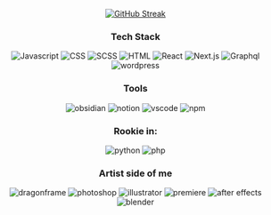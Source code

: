 <div align="center">
  
[![GitHub Streak](https://github-readme-streak-stats.herokuapp.com?user=shahriarkh&theme=holi-theme&hide_border=true&date_format=j%20M%5B%20Y%5D)](https://git.io/streak-stats)


   ### Tech Stack
  
  ![Javascript](https://img.shields.io/badge/Javascript-030314?style=for-the-badge&logo=javascript&logoColor=D6E7FF)
  ![CSS](https://img.shields.io/badge/CSS-030314?style=for-the-badge&logo=css3&logoColor=D6E7FF)
  ![SCSS](https://img.shields.io/badge/scss-030314?style=for-the-badge&logo=sass&logoColor=D6E7FF)
  ![HTML](https://img.shields.io/badge/HTML-030314?style=for-the-badge&logo=html5&logoColor=D6E7FF)
  ![React](https://img.shields.io/badge/React-030314?style=for-the-badge&logo=react&logoColor=D6E7FF)
  ![Next.js](https://img.shields.io/badge/Next.js-030314?style=for-the-badge&logo=next.js&logoColor=D6E7FF)
  ![Graphql](https://img.shields.io/badge/Graphql-030314?style=for-the-badge&logo=graphql&logoColor=D6E7FF)
  ![wordpress](https://img.shields.io/badge/wordpress-030314?style=for-the-badge&logo=wordpress&logoColor=D6E7FF)
  
  ### Tools
  ![obsidian](https://img.shields.io/badge/obsidian-030314?style=for-the-badge&logo=obsidian&logoColor=D6E7FF)
  ![notion](https://img.shields.io/badge/notion-030314?style=for-the-badge&logo=notion&logoColor=D6E7FF)
  ![vscode](https://img.shields.io/badge/vscode-030314?style=for-the-badge&logo=visual-studio-code&logoColor=D6E7FF)
  ![npm](https://img.shields.io/badge/npm-030314?style=for-the-badge&logo=npm&logoColor=D6E7FF)

  ### Rookie in:
  ![python](https://img.shields.io/badge/python-030314?style=for-the-badge&logo=python&logoColor=D6E7FF)
  ![php](https://img.shields.io/badge/php-030314?style=for-the-badge&logo=php&logoColor=D6E7FF)
  
  ### Artist side of me
  ![dragonframe](https://img.shields.io/badge/dragonframe-030314?style=for-the-badge&logo=dragonframe&logoColor=D6E7FF)
  ![photoshop](https://img.shields.io/badge/photoshop-030314?style=for-the-badge&logo=adobe-photoshop&logoColor=D6E7FF)
  ![illustrator](https://img.shields.io/badge/illustrator-030314?style=for-the-badge&logo=adobe-illustrator&logoColor=D6E7FF)
  ![premiere](https://img.shields.io/badge/premiere-030314?style=for-the-badge&logo=adobe-premiere-pro&logoColor=D6E7FF)
  ![after effects](https://img.shields.io/badge/after_effects-030314?style=for-the-badge&logo=adobe-after-effects&logoColor=D6E7FF)
  ![blender](https://img.shields.io/badge/blender-030314?style=for-the-badge&logo=blender&logoColor=D6E7FF)
  
  

</div>
